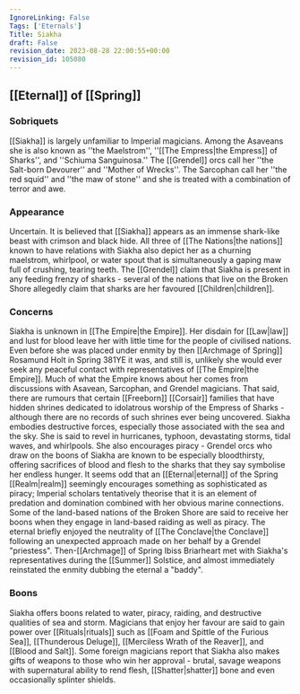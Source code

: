 ```yaml
---
IgnoreLinking: False
Tags: ['Eternals']
Title: Siakha
draft: False
revision_date: 2023-08-28 22:00:55+00:00
revision_id: 105080
---
```


## [[Eternal]] of [[Spring]]
### Sobriquets
[[Siakha]] is largely unfamiliar to Imperial magicians. Among the Asaveans she is also known as ''the Maelstrom'', ''[[The Empress|the Empress]] of Sharks'', and ''Schiuma Sanguinosa.'' The [[Grendel]] orcs call her ''the Salt-born Devourer'' and ''Mother of Wrecks''. The Sarcophan call her ''the red squid'' and ''the maw of stone'' and she is treated with a combination of terror and awe.
### Appearance
Uncertain. It is believed that [[Siakha]] appears as an immense shark-like beast with crimson and black hide. All three of [[The Nations|the nations]] known to have relations with Siakha also depict her as a churning maelstrom, whirlpool, or water spout that is simultaneously a gaping maw full of crushing, tearing teeth. The [[Grendel]] claim that Siakha is present in any feeding frenzy of sharks - several of the nations that live on the Broken Shore allegedly claim that sharks are her favoured [[Children|children]].
### Concerns
Siakha is unknown in [[The Empire|the Empire]]. Her disdain for [[Law|law]] and lust for blood leave her with little time for the people of civilised nations. Even before she was placed under enmity by then [[Archmage of Spring]] Rosamund Holt in Spring 381YE it was, and still is, unlikely she would ever seek any peaceful contact with representatives of [[The Empire|the Empire]]. Much of what the Empire knows about her comes from discussions with Asavean, Sarcophan, and Grendel magicians. That said, there are rumours that certain [[Freeborn]] [[Corsair]] families that have hidden shrines dedicated to idolatrous worship of the Empress of Sharks - although there are no records of such shrines ever being uncovered.
Siakha embodies destructive forces, especially those associated with the sea and the sky. She is said to revel in hurricanes, typhoon, devastating storms, tidal waves, and whirlpools. She also encourages piracy - Grendel orcs who draw on the boons of Siakha are known to be especially bloodthirsty, offering sacrifices of blood and flesh to the sharks that they say symbolise her endless hunger. It seems odd that an [[Eternal|eternal]] of the Spring [[Realm|realm]] seemingly encourages something as sophisticated as piracy; Imperial scholars tentatively theorise that it is an element of predation and domination combined with her obvious marine connections. Some of the land-based nations of the Broken Shore are said to receive her boons when they engage in land-based raiding as well as piracy.
The eternal briefly enjoyed the neutrality of [[The Conclave|the Conclave]] following an unexpected approach made on her behalf by a Grendel "priestess". Then-[[Archmage]] of Spring Ibiss Briarheart met with Siakha's representatives during the [[Summer]] Solstice, and almost immediately reinstated the enmity dubbing the eternal a "baddy".
### Boons
Siakha offers boons related to water, piracy, raiding, and destructive qualities of sea and storm. Magicians that enjoy her favour are said to gain power over [[Rituals|rituals]] such as [[Foam and Spittle of the Furious Sea]], [[Thunderous Deluge]], [[Merciless Wrath of the Reaver]], and [[Blood and Salt]]. Some foreign magicians report that Siakha also makes gifts of weapons to those who win her approval - brutal, savage weapons with supernatural ability to rend flesh, [[Shatter|shatter]] bone and even occasionally splinter shields.